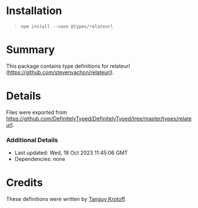 # Installation
> `npm install --save @types/relateurl`

# Summary
This package contains type definitions for relateurl (https://github.com/stevenvachon/relateurl).

# Details
Files were exported from https://github.com/DefinitelyTyped/DefinitelyTyped/tree/master/types/relateurl.

### Additional Details
 * Last updated: Wed, 18 Oct 2023 11:45:06 GMT
 * Dependencies: none

# Credits
These definitions were written by [Tanguy Krotoff](https://github.com/tkrotoff).
